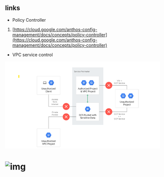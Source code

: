 ## links 

- Policy Controller
1. [https://cloud.google.com/anthos-config-management/docs/concepts/policy-controller](https://cloud.google.com/anthos-config-management/docs/concepts/policy-controller)

- VPC service control

![image description](img/service_perimeter.png)

# ![img](img/arch.svg)